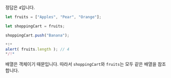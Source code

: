 정답은 `4`입니다.


```js run
let fruits = ["Apples", "Pear", "Orange"];

let shoppingCart = fruits;

shoppingCart.push("Banana");

*!*
alert( fruits.length ); // 4
*/!*
```

배열은 객체이기 때문입니다. 따라서 `shoppingCart`와 `fruits`는 모두 같은 배열을 참조합니다.

